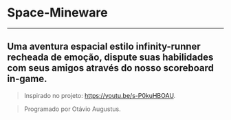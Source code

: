 # Space-Mineware 

------------------

## Uma aventura espacial estilo infinity-runner recheada de emoção, dispute suas habilidades com seus amigos através do nosso scoreboard in-game.

> Inspirado no projeto: https://youtu.be/s-P0kuHBOAU.

> Programado por Otávio Augustus.
